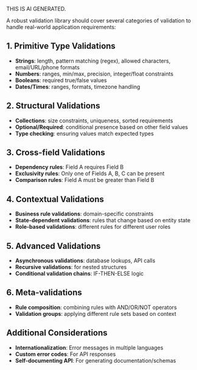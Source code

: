 THIS IS AI GENERATED.

A robust validation library should cover several categories of validation to handle real-world application requirements:

## 1. Primitive Type Validations
- **Strings**: length, pattern matching (regex), allowed characters, email/URL/phone formats
- **Numbers**: ranges, min/max, precision, integer/float constraints
- **Booleans**: required true/false values
- **Dates/Times**: ranges, formats, timezone handling

## 2. Structural Validations
- **Collections**: size constraints, uniqueness, sorted requirements
- **Optional/Required**: conditional presence based on other field values
- **Type checking**: ensuring values match expected types

## 3. Cross-field Validations
- **Dependency rules**: Field A requires Field B
- **Exclusivity rules**: Only one of Fields A, B, C can be present
- **Comparison rules**: Field A must be greater than Field B

## 4. Contextual Validations
- **Business rule validations**: domain-specific constraints
- **State-dependent validations**: rules that change based on entity state
- **Role-based validations**: different rules for different user roles

## 5. Advanced Validations
- **Asynchronous validations**: database lookups, API calls
- **Recursive validations**: for nested structures
- **Conditional validation chains**: IF-THEN-ELSE logic

## 6. Meta-validations
- **Rule composition**: combining rules with AND/OR/NOT operators
- **Validation groups**: applying different rule sets based on context

## Additional Considerations
- **Internationalization**: Error messages in multiple languages
- **Custom error codes**: For API responses
- **Self-documenting API**: For generating documentation/schemas
